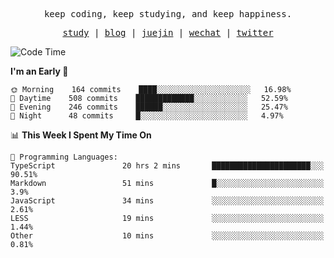 <p align="center">
  <samp>
    <span>keep coding, keep studying, and keep happiness.</span>
  </samp>
</p>

<p align="center">
  <samp>
    <a href="https://github.com/ouduidui/fe-study">study</a> |
    <a href="https://deweyou.me">blog</a>  |
    <a href="https://juejin.cn/user/4309700183594366">juejin</a> |
    <a href="https://user-images.githubusercontent.com/54696834/165071004-6509e3f2-90c3-448c-9d92-3da42b0c2021.jpeg">wechat</a> |
    <a href="https://twitter.com/ouduidui">twitter</a>
  </samp>
</p>

<!--START_SECTION:waka-->
![Code Time](http://img.shields.io/badge/Code%20Time-2%2C189%20hrs%2044%20mins-blue)

**I'm an Early 🐤** 

```text
🌞 Morning    164 commits    ████░░░░░░░░░░░░░░░░░░░░░   16.98% 
🌆 Daytime    508 commits    █████████████░░░░░░░░░░░░   52.59% 
🌃 Evening    246 commits    ██████░░░░░░░░░░░░░░░░░░░   25.47% 
🌙 Night      48 commits     █░░░░░░░░░░░░░░░░░░░░░░░░   4.97%

```


📊 **This Week I Spent My Time On** 

```text
💬 Programming Languages: 
TypeScript               20 hrs 2 mins       ██████████████████████░░░   90.51% 
Markdown                 51 mins             █░░░░░░░░░░░░░░░░░░░░░░░░   3.9% 
JavaScript               34 mins             ░░░░░░░░░░░░░░░░░░░░░░░░░   2.61% 
LESS                     19 mins             ░░░░░░░░░░░░░░░░░░░░░░░░░   1.44% 
Other                    10 mins             ░░░░░░░░░░░░░░░░░░░░░░░░░   0.81%

```


<!--END_SECTION:waka-->
